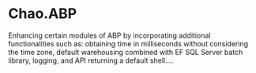 # Chao.ABP
Enhancing certain modules of ABP by incorporating additional functionalities such as: obtaining time in milliseconds without considering the time zone, default warehousing combined with EF SQL Server batch library, logging, and API returning a default shell....
